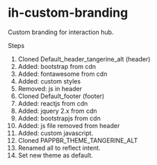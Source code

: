 ih-custom-branding
==================

Custom branding for interaction hub.

Steps
1. Cloned Default_header_tangerine_alt (header)
  1. Added: bootstrap from cdn
  1. Added: fontawesome from cdn
  1. Added: custom styles
  1. Removed: js in header
1. Cloned Default_footer (footer)
  1. Added: reactjs from cdn
  1. Added: jquery 2.x from cdn
  1. Added: bootstrapjs from cdn
  1. Added: js file removed from header
  1. Added: custom javascript.
1. Cloned PAPPBR_THEME_TANGERINE_ALT
1. Renamed all to reflect intent.
1. Set new theme as default.
